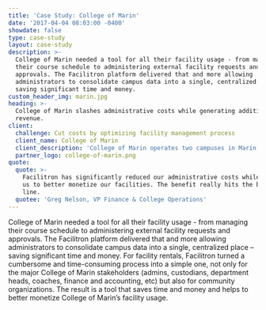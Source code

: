 ```yaml
---
title: 'Case Study: College of Marin'
date: '2017-04-04 08:03:00 -0400'
showdate: false
type: case-study
layout: case-study
description: >-
  College of Marin needed a tool for all their facility usage - from managing
  their course schedule to administering external facility requests and
  approvals. The Facilitron platform delivered that and more allowing
  administrators to consolidate campus data into a single, centralized place –
  saving significant time and money.
custom_header_img: marin.jpg
heading: >-
  College of Marin slashes administrative costs while generating additional
  revenue.
client:
  challenge: Cut costs by optimizing facility management process
  client_name: College of Marin
  client_description: 'College of Marin operates two campuses in Marin County, California'
  partner_logo: college-of-marin.png
quote:
  quote: >-
    Facilitron has significantly reduced our administrative costs while allowing
    us to better monetize our facilities. The benefit really hits the bottom
    line.
  quotee: 'Greg Nelson, VP Finance & College Operations'
---
```

College of Marin needed a tool for all their facility usage - from managing their course schedule to administering external facility requests and approvals. The Facilitron platform delivered that and more allowing administrators to consolidate campus data into a single, centralized place – saving significant time and money. For facility rentals, Facilitron turned a cumbersome and time-consuming process into a simple one, not only for the major College of Marin stakeholders (admins, custodians, department heads, coaches, finance and accounting, etc) but also for community organizations. The result is a tool that saves time and money and helps to better monetize College of Marin’s facility usage.

